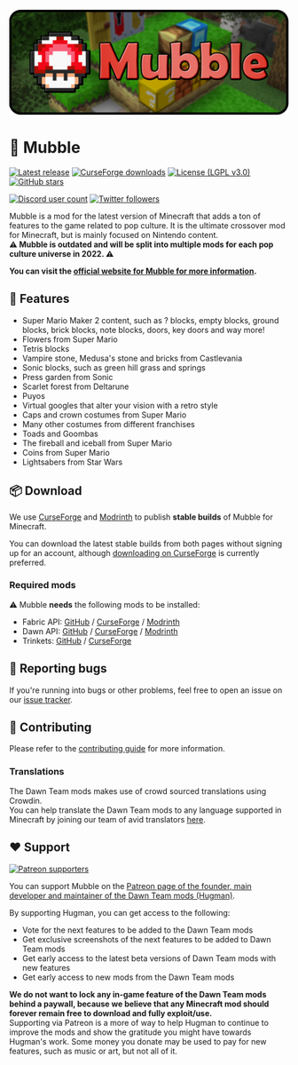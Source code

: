[![Mubble](https://raw.githubusercontent.com/DawnTeamMC/DawnTeamMC/master/mubble/header.png)](https://dawnteammc.github.io/mubble)

# 🍄 Mubble
[![Latest release](https://img.shields.io/github/release/DawnTeamMC/Mubble.svg)](https://github.com/DawnTeamMC/Mubble/releases/latest)
[![CurseForge downloads](http://cf.way2muchnoise.eu/full_mubble_downloads.svg)](https://www.curseforge.com/minecraft/mc-mods/mubble)
[![License (LGPL v3.0)](https://img.shields.io/badge/code%20license-LGPL%20v3.0-green.svg?style=flat-square)](https://www.gnu.org/licenses/lgpl-3.0.en.html)
[![GitHub stars](https://img.shields.io/github/stars/DawnTeamMC/Mubble.svg?style=flat-square)]()

[![Discord user count](https://img.shields.io/discord/504608980799062036.svg?logoColor=FFFFFF&logo=discord&color=7289DA&style=flat-square)](https://discord.gg/8ksTVJu)
[![Twitter followers](https://img.shields.io/twitter/follow/DawnTeamMC.svg?logo=twitter&label=twitter&style=flat-square)](https://twitter.com/DawnTeamMC)

Mubble is a mod for the latest version of Minecraft that adds a ton of features to the game related to pop culture. It is the ultimate crossover mod for Minecraft, but is mainly focused on Nintendo content.  
**⚠ Mubble is outdated and will be split into multiple mods for each pop culture universe in 2022. ⚠**

**You can visit the [official website for Mubble for more information](https://dawnteammc.github.io/mubble).**

## 👾 Features
- Super Mario Maker 2 content, such as ? blocks, empty blocks, ground blocks, brick blocks, note blocks, doors, key doors and way more!
- Flowers from Super Mario
- Tetris blocks
- Vampire stone, Medusa's stone and bricks from Castlevania
- Sonic blocks, such as green hill grass and springs
- Press garden from Sonic
- Scarlet forest from Deltarune
- Puyos
- Virtual googles that alter your vision with a retro style
- Caps and crown costumes from Super Mario
- Many other costumes from different franchises
- Toads and Goombas
- The fireball and iceball from Super Mario
- Coins from Super Mario
- Lightsabers from Star Wars

## 📦 Download
We use [CurseForge](https://www.curseforge.com/minecraft/mc-mods/mubble) and [Modrinth](https://modrinth.com/mod/mubble) to publish **stable builds** of Mubble for Minecraft.

You can download the latest stable builds from both pages without signing up for an account, although [downloading on CurseForge](https://www.curseforge.com/minecraft/mc-mods/mubble) is currently preferred.

### Required mods
⚠ Mubble **needs** the following mods to be installed:

- Fabric API: [GitHub](https://github.com/FabricMC/fabric) / [CurseForge](https://www.curseforge.com/minecraft/mc-mods/fabric-api) / [Modrinth](https://modrinth.com/mod/fabric-api)
- Dawn API: [GitHub](https://github.com/DawnTeamMC/DawnTeamMC) / [CurseForge](https://www.curseforge.com/minecraft/mc-mods/dawn) / [Modrinth](https://modrinth.com/mod/dawn)
- Trinkets: [GitHub](https://github.com/emilyploszaj/trinkets) / [CurseForge](https://www.curseforge.com/minecraft/mc-mods/trinkets-fabric)

## 🐛 Reporting bugs
If you're running into bugs or other problems, feel free to open an issue on our [issue tracker](https://github.com/DawnTeamMC/Mubble/issues).

## 🔧 Contributing
Please refer to the [contributing guide](https://github.com/DawnTeamMC/Mubble/blob/master/CONTRIBUTING.md) for more information.

### Translations
The Dawn Team mods makes use of crowd sourced translations using Crowdin.  
You can help translate the Dawn Team mods to any language supported in Minecraft by joining our team of avid translators [here](https://crowdin.com/project/dawnteam).

## ❤️ Support
[![Patreon supporters](https://img.shields.io/endpoint.svg?url=https%3A%2F%2Fshieldsio-patreon.vercel.app%2Fapi%3Fusername%3DHugman%26type%3Dpatrons&style=flat-square)](https://patreon.com/Hugman)

You can support Mubble on the [Patreon page of the founder, main developer and maintainer of the Dawn Team mods (Hugman)](https://patreon.com/Hugman).

By supporting Hugman, you can get access to the following:

- Vote for the next features to be added to the Dawn Team mods
- Get exclusive screenshots of the next features to be added to Dawn Team mods
- Get early access to the latest beta versions of Dawn Team mods with new features
- Get early access to new mods from the Dawn Team mods

**We do not want to lock any in-game feature of the Dawn Team mods behind a paywall, because we believe that any Minecraft mod should forever remain free to download and fully exploit/use.**  
Supporting via Patreon is a more of way to help Hugman to continue to improve the mods and show the gratitude you might have towards Hugman's work.
Some money you donate may be used to pay for new features, such as music or art, but not all of it.
